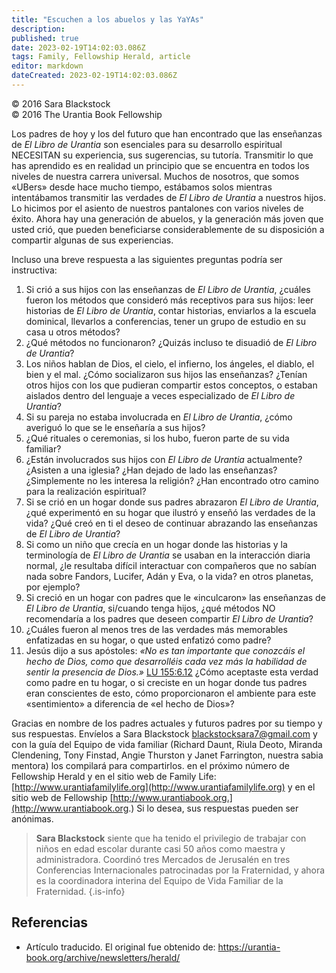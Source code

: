 ```yaml
---
title: "Escuchen a los abuelos y las YaYAs"
description: 
published: true
date: 2023-02-19T14:02:03.086Z
tags: Family, Fellowship Herald, article
editor: markdown
dateCreated: 2023-02-19T14:02:03.086Z
---
```


<p class="v-card v-sheet theme--light grey lighten-3 px-2">© 2016 Sara Blackstock<br>© 2016 The Urantia Book Fellowship</p>

Los padres de hoy y los del futuro que han encontrado que las enseñanzas de _El Libro de Urantia_ son esenciales para su desarrollo espiritual NECESITAN su experiencia, sus sugerencias, su tutoría. Transmitir lo que has aprendido es en realidad un principio que se encuentra en todos los niveles de nuestra carrera universal. Muchos de nosotros, que somos «UBers» desde hace mucho tiempo, estábamos solos mientras intentábamos transmitir las verdades de _El Libro de Urantia_ a nuestros hijos. Lo hicimos por el asiento de nuestros pantalones con varios niveles de éxito. Ahora hay una generación de abuelos, y la generación más joven que usted crió, que pueden beneficiarse considerablemente de su disposición a compartir algunas de sus experiencias.

Incluso una breve respuesta a las siguientes preguntas podría ser instructiva:

1. Si crió a sus hijos con las enseñanzas de _El Libro de Urantia_, ¿cuáles fueron los métodos que consideró más receptivos para sus hijos: leer historias de _El Libro de Urantia_, contar historias, enviarlos a la escuela dominical, llevarlos a conferencias, tener un grupo de estudio en su casa u otros métodos?
2. ¿Qué métodos no funcionaron? ¿Quizás incluso te disuadió de _El Libro de Urantia_?
3. Los niños hablan de Dios, el cielo, el infierno, los ángeles, el diablo, el bien y el mal. ¿Cómo socializaron sus hijos las enseñanzas? ¿Tenían otros hijos con los que pudieran compartir estos conceptos, o estaban aislados dentro del lenguaje a veces especializado de _El Libro de Urantia_?
4. Si su pareja no estaba involucrada en _El Libro de Urantia_, ¿cómo averiguó lo que se le enseñaría a sus hijos?
5. ¿Qué rituales o ceremonias, si los hubo, fueron parte de su vida familiar?
6. ¿Están involucrados sus hijos con _El Libro de Urantia_ actualmente? ¿Asisten a una iglesia? ¿Han dejado de lado las enseñanzas? ¿Simplemente no les interesa la religión? ¿Han encontrado otro camino para la realización espiritual?
7. Si se crió en un hogar donde sus padres abrazaron _El Libro de Urantia_, ¿qué experimentó en su hogar que ilustró y enseñó las verdades de la vida? ¿Qué creó en ti el deseo de continuar abrazando las enseñanzas de _El Libro de Urantia_?
8. Si como un niño que crecía en un hogar donde las historias y la terminología de _El Libro de Urantia_ se usaban en la interacción diaria normal, ¿le resultaba difícil interactuar con compañeros que no sabían nada sobre Fandors, Lucifer, Adán y Eva, o la vida? en otros planetas, por ejemplo?
9. Si creció en un hogar con padres que le «inculcaron» las enseñanzas de _El Libro de Urantia_, si/cuando tenga hijos, ¿qué métodos NO recomendaría a los padres que deseen compartir _El Libro de Urantia_?
10. ¿Cuáles fueron al menos tres de las verdades más memorables enfatizadas en su hogar, o que usted enfatizó como padre?
11. Jesús dijo a sus apóstoles: _«No es tan importante que conozcáis el hecho de Dios, como que desarrolléis cada vez más la habilidad de sentir la presencia de Dios.»_ [LU 155:6.12](/es/The_Urantia_Book/155#p6_12) ¿Cómo aceptaste esta verdad como padre en tu hogar, o si creciste en un hogar donde tus padres eran conscientes de esto, cómo proporcionaron el ambiente para este «sentimiento» a diferencia de «el hecho de Dios»?

Gracias en nombre de los padres actuales y futuros padres por su tiempo y sus respuestas. Envíelos a Sara Blackstock blackstocksara7@gmail.com y con la guía del Equipo de vida familiar (Richard Daunt, Riula Deoto, Miranda Clendening, Tony Finstad, Angie Thurston y Janet Farrington, nuestra sabia mentora) los compilará para compartirlos. en el próximo número de Fellowship Herald y en el sitio web de Family Life: [http://www.urantiafamilylife.org](http://www.urantiafamilylife.org) y en el sitio web de Fellowship [http://www.urantiabook.org.](http://www.urantiabook.org.) Si lo desea, sus respuestas pueden ser anónimas.

> **Sara Blackstock** siente que ha tenido el privilegio de trabajar con niños en edad escolar durante casi 50 años como maestra y administradora. Coordinó tres Mercados de Jerusalén en tres Conferencias Internacionales patrocinadas por la Fraternidad, y ahora es la coordinadora interina del Equipo de Vida Familiar de la Fraternidad.
> {.is-info}

## Referencias

- Artículo traducido. El original fue obtenido de: https://urantia-book.org/archive/newsletters/herald/